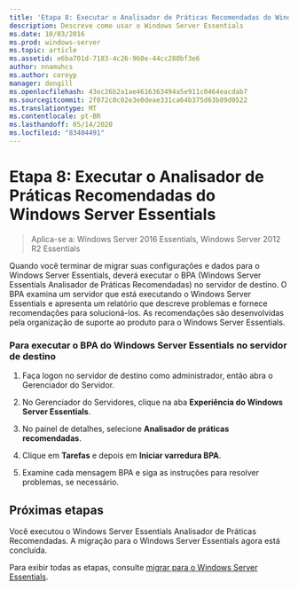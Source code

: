 ```yaml
---
title: 'Etapa 8: Executar o Analisador de Práticas Recomendadas do Windows Server Essentials'
description: Descreve como usar o Windows Server Essentials
ms.date: 10/03/2016
ms.prod: windows-server
ms.topic: article
ms.assetid: e6ba701d-7183-4c26-960e-44cc280bf3e6
author: nnamuhcs
ms.author: coreyp
manager: dongill
ms.openlocfilehash: 43ec26b2a1ae4616363494a5e911c0464eacdab7
ms.sourcegitcommit: 2f072c0c02e3e0deae331ca64b375d63b89d0522
ms.translationtype: MT
ms.contentlocale: pt-BR
ms.lasthandoff: 05/14/2020
ms.locfileid: "83404491"
---
```

# <a name="step-8-run-the-windows-server-essentials-best-practices-analyzer"></a>Etapa 8: Executar o Analisador de Práticas Recomendadas do Windows Server Essentials

>Aplica-se a: Windows Server 2016 Essentials, Windows Server 2012 R2 Essentials

Quando você terminar de migrar suas configurações e dados para o Windows Server Essentials, deverá executar o BPA (Windows Server Essentials Analisador de Práticas Recomendadas) no servidor de destino. O BPA examina um servidor que está executando o Windows Server Essentials e apresenta um relatório que descreve problemas e fornece recomendações para solucioná-los. As recomendações são desenvolvidas pela organização de suporte ao produto para o Windows Server Essentials.  
  
### <a name="to-run-the--windows-server-essentials-bpa-on-the-destination-server"></a>Para executar o BPA do Windows Server Essentials no servidor de destino  
  
1.  Faça logon no servidor de destino como administrador, então abra o Gerenciador do Servidor.  
  
2.  No Gerenciador do Servidores, clique na aba **Experiência do Windows Server Essentials**.  
  
3.  No painel de detalhes, selecione **Analisador de práticas recomendadas**.  
  
4.  Clique em **Tarefas** e depois em **Iniciar varredura BPA**.  
  
5.  Examine cada mensagem BPA e siga as instruções para resolver problemas, se necessário.  
  
## <a name="next-steps"></a>Próximas etapas  
 Você executou o Windows Server Essentials Analisador de Práticas Recomendadas. A migração para o Windows Server Essentials agora está concluída.  
  

Para exibir todas as etapas, consulte [migrar para o Windows Server Essentials](Migrate-from-Previous-Versions-to-Windows-Server-Essentials-or-Windows-Server-Essentials-Experience.md).

